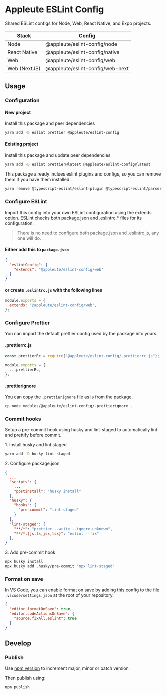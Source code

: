 # Appleute ESLint Config

Shared ESLint configs for Node, Web, React Native, and Expo projects.

| Stack        | Config                           |
| ------------ | -------------------------------- |
| Node         | @appleute/eslint-config/node     |
| React Native | @appleute/eslint-config/native   |
| Web          | @appleute/eslint-config/web      |
| Web (NextJS) | @appleute/eslint-config/web-next |

## Usage

### Configuration

#### New project

Install this package and peer dependencies

```sh
yarn add -D eslint prettier @appleute/eslint-config
```

#### Existing project

Install this package and update peer dependencies

```sh
yarn add -D eslint prettier@latest @appleute/eslint-config@latest
```

This package already inclues eslint plugins and configs, so you can remove them if you have them installed.

```sh
yarn remove @typescript-eslint/eslint-plugin @typescript-eslint/parser eslint-config-next eslint-config-universe eslint-plugin-unused-imports
```

### Configure ESLint

Import this config into your own ESLint configuration using the extends option. ESLint checks both package.json and .eslintrc.\* files for its configuration:

> There is no need to configure both package.json and .eslintrc.js, any one will do.

#### Either add this to `package.json`

```json
{
  "eslintConfig": {
    "extends": "@appleute/eslint-config/web"
  }
}
```

#### or create `.eslintrc.js` with the following lines

```js
module.exports = {
  extends: "@appleute/eslint-config/web",
};
```

### Configure Prettier

You can import the default prettier config used by the package into yours.

#### .prettierrc.js

```js
const prettierRc = require("@appleute/eslint-config/.prettierrc.js");

module.exports = {
  ...prettierRc,
};
```

#### .prettierignore

You can copy the `.prettierignore` file as is from the package.

```sh
cp node_modules/@appleute/eslint-config/.prettierignore .
```

### Commit hooks

Setup a pre-commit hook using husky and lint-staged to automatically lint and prettify before commit.

1\. Install husky and lint staged

```sh
yarn add -D husky lint-staged
```

2\. Configure package.json

```json
{
  ...
  "scripts": {
    ...
    "postinstall": "husky install"
  },
  "husky": {
    "hooks": {
      "pre-commit": "lint-staged"
    }
  },
  "lint-staged": {
    "**/*": "prettier --write --ignore-unknown",
    "**/*.{js,ts,jsx,tsx}": "eslint --fix"
  },
}
```

3\. Add pre-commit hook

```sh
npx husky install
npx husky add .husky/pre-commit "npx lint-staged"
```

### Format on save

In VS Code, you can enable format on save by adding this config to the file `.vscode/settings.json` at the root of your repository.

```json
{
  "editor.formatOnSave": true,
  "editor.codeActionsOnSave": {
    "source.fixAll.eslint": true
  }
}
```

## Develop

### Publish

Use [npm version](https://docs.npmjs.com/cli/v7/commands/npm-version) to increment major, minor or patch version

Then publish using:

```sh
npm publish
```
